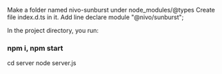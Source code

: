 Make a folder named nivo-sunburst under node_modules/@types
Create file index.d.ts in it.
Add line declare module "@nivo/sunburst";


In the project directory, you run:

### npm i, npm start
cd server
node server.js

